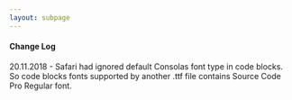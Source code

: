 ```yaml
---
layout: subpage
---
```


#### Change Log

20.11.2018 - Safari had ignored default Consolas font type in code blocks. So code blocks fonts supported by another .ttf file contains Source Code Pro Regular font. 